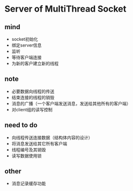 # Server of MultiThread Socket

## mind
- socket初始化
- 绑定server信息
- 监听
- 等待客户端连接
- 为新的客户建立新的线程

## note
- 必要数据向线程的传送
- 结束连接的线程的销毁
- 消息的广播（一个客户端发送消息，发送给其他所有的客户端）
- 对client组的读写控制

## need to do
- 向线程传送连接数据（结构体内容的设计）
- 将消息发送给其它所有客户端
- 线程编号及其销毁
- 读写数据使用锁

## other
- 消息记录缓存功能



